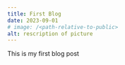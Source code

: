 ```yaml
---
title: First Blog
date: 2023-09-01
# image: /<path-relative-to-public>
alt: rescription of picture
---
```


This is my first blog post